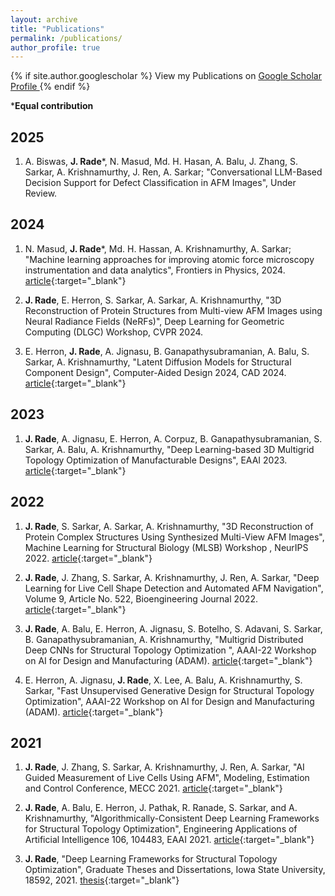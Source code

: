 ```yaml
---
layout: archive
title: "Publications"
permalink: /publications/
author_profile: true
---
```

<link rel="stylesheet" href="https://cdnjs.cloudflare.com/ajax/libs/font-awesome/6.4.0/css/all.min.css">

{% if site.author.googlescholar %}
  View my Publications on
  <u>
    <a href="{{site.author.googlescholar}}" target="_blank">
      <i class="fa-solid fa-graduation-cap"></i> Google Scholar Profile
    </a>
  </u>
{% endif %}

***Equal contribution**

## 2025
1. A. Biswas, **J. Rade***, N. Masud, Md. H. Hasan, A. Balu, J. Zhang, S. Sarkar, A. Krishnamurthy, J. Ren, A. Sarkar; "Conversational LLM-Based Decision Support for Defect Classification in AFM Images", Under Review.

## 2024

1. N. Masud, **J. Rade***, Md. H. Hassan, A. Krishnamurthy, A. Sarkar; "Machine learning approaches for improving atomic force microscopy instrumentation and data analytics", Frontiers in Physics, 2024. [article](https://www.frontiersin.org/journals/physics/articles/10.3389/fphy.2024.1347648){:target="_blank"}

2. **J. Rade**, E. Herron, S. Sarkar, A. Sarkar, A. Krishnamurthy, "3D Reconstruction of Protein Structures from Multi-view AFM Images using Neural Radiance Fields (NeRFs)", Deep Learning for Geometric Computing (DLGC) Workshop, CVPR 2024. 

3. E. Herron, **J. Rade**, A. Jignasu, B. Ganapathysubramanian, A. Balu, S. Sarkar, A. Krishnamurthy, "Latent Diffusion Models for Structural Component Design", Computer-Aided Design 2024, CAD 2024. [article](https://www.sciencedirect.com/science/article/abs/pii/S0010448524000344){:target="_blank"}

## 2023

1. **J. Rade**, A. Jignasu, E. Herron, A. Corpuz, B. Ganapathysubramanian, S. Sarkar, A. Balu, A. Krishnamurthy, "Deep Learning-based 3D Multigrid Topology Optimization of Manufacturable Designs", EAAI 2023. [article](https://www.sciencedirect.com/science/article/pii/S0952197623012174?dgcid=author){:target="_blank"}

## 2022

1. **J. Rade**, S. Sarkar, A. Sarkar, A. Krishnamurthy, "3D Reconstruction of Protein Complex Structures Using Synthesized Multi-View AFM Images", Machine Learning for Structural Biology (MLSB) Workshop , NeurIPS 2022. [article](https://arxiv.org/abs/2211.14662){:target="_blank"}

2. **J. Rade**, J. Zhang, S. Sarkar, A. Krishnamurthy, J. Ren, A. Sarkar, "Deep Learning for Live Cell Shape Detection and Automated AFM Navigation", Volume 9, Article No. 522, Bioengineering Journal 2022. [article](https://www.mdpi.com/2306-5354/9/10/522){:target="_blank"}

3. **J. Rade**, A. Balu, E. Herron, A. Jignasu, S. Botelho, S. Adavani, S. Sarkar, B. Ganapathysubramanian, A. Krishnamurthy, "Multigrid Distributed Deep CNNs for Structural Topology Optimization ", AAAI-22 Workshop on AI for Design and Manufacturing (ADAM). [article](https://openreview.net/pdf?id=BJSHAXe-XZz){:target="_blank"}

4. E. Herron, A. Jignasu, **J. Rade**, X. Lee, A. Balu, A. Krishnamurthy, S. Sarkar, "Fast Unsupervised Generative Design for Structural Topology Optimization", AAAI-22 Workshop on AI for Design and Manufacturing (ADAM). [article](https://openreview.net/pdf?id=r7-mkF0QOCr){:target="_blank"}

## 2021

1. **J. Rade**, J. Zhang, S. Sarkar, A. Krishnamurthy, J. Ren, A. Sarkar, "AI Guided Measurement of Live Cells Using AFM", Modeling, Estimation and Control Conference, MECC 2021. [article](https://par.nsf.gov/servlets/purl/10310511){:target="_blank"}

2. **J. Rade**, A. Balu, E. Herron, J. Pathak, R. Ranade, S. Sarkar, and A. Krishnamurthy, "Algorithmically-Consistent Deep Learning Frameworks for Structural Topology Optimization", Engineering Applications of Artificial Intelligence 106, 104483, EAAI 2021. [article](https://www.sciencedirect.com/science/article/abs/pii/S0952197621003316){:target="_blank"}

3. **J. Rade**, "Deep Learning Frameworks for Structural Topology Optimization", Graduate Theses and Dissertations, Iowa State University, 18592, 2021. [thesis](https://doi.org/10.31274/etd-20210609-153){:target="_blank"}
